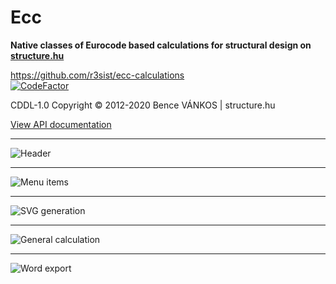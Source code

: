 # Ecc

**Native classes of Eurocode based calculations for structural design on [structure.hu](https://structure.hu)**

https://github.com/r3sist/ecc-calculations  
[![CodeFactor](https://www.codefactor.io/repository/github/r3sist/ecc-calculations/badge)](https://www.codefactor.io/repository/github/r3sist/ecc-calculations)

CDDL-1.0 Copyright &copy; 2012-2020 Bence VÁNKOS | structure.hu

[View API documentation](https://github.com/r3sist/ecc-calculations/blob/master/API.md)

---

![Header](https://structure.hu/img/eccpromo/promo0.png)

---

![Menu items](https://structure.hu/img/eccpromo/promo1.png)

---

![SVG generation](https://structure.hu/img/eccpromo/promo2.png)

---

![General calculation](https://structure.hu/img/eccpromo/promo3.png)

---

![Word export](https://structure.hu/img/eccpromo/promo4.png)
